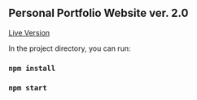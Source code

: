 ## Personal Portfolio Website ver. 2.0

[Live Version](https://www.ajfm88.com/)

In the project directory, you can run:

### `npm install`

### `npm start`

